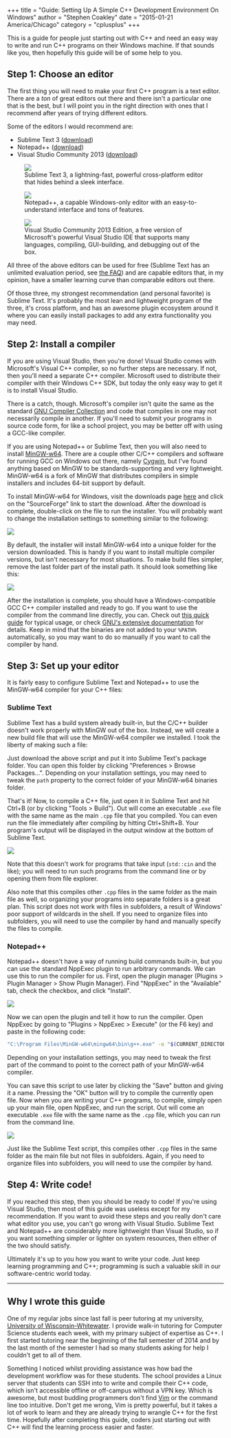 +++
title = "Guide: Setting Up A Simple C++ Development Environment On Windows"
author = "Stephen Coakley"
date = "2015-01-21 America/Chicago"
category = "cplusplus"
+++

This is a guide for people just starting out with C++ and need an easy way to write and run C++ programs on their Windows machine. If that sounds like you, then hopefully this guide will be of some help to you.

## Step 1: Choose an editor
The first thing you will need to make your first C++ program is a text editor. There are a *ton* of great editors out there and there isn't a particular one that is the best, but I will point you in the right direction with ones that I recommend after years of trying different editors.

Some of the editors I would recommend are:

- Sublime Text 3 ([download](http://www.sublimetext.com/3))
- Notepad++ ([download](http://notepad-plus-plus.org/download/))
- Visual Studio Community 2013 ([download](http://www.visualstudio.com/en-us/products/visual-studio-community-vs))

<figure>
    <a class="sb" href="/content/images/2015-01-21-sublime-text.png"><img src="/content/images/2015-01-21-sublime-text.png"></a>
    <figcaption>Sublime Text 3, a lightning-fast, powerful cross-platform editor that hides behind a sleek interface.</figcaption>
</figure>

<figure>
    <a class="sb" href="/content/images/2015-01-21-notepadplusplus.png"><img src="/content/images/2015-01-21-notepadplusplus.png"></a>
    <figcaption>Notepad++, a capable Windows-only editor with an easy-to-understand interface and tons of features.</figcaption>
</figure>

<figure>
    <a class="sb" href="/content/images/2015-01-21-visual-studio-community.png"><img src="/content/images/2015-01-21-visual-studio-community.png"></a>
    <figcaption>Visual Studio Community 2013 Edition, a free version of Microsoft's powerful Visual Studio IDE that supports many languages, compiling, GUI-building, and debugging out of the box.</figcaption>
</figure>

All three of the above editors can be used for free (Sublime Text has an unlimited evaluation period, see [the FAQ](http://www.sublimetext.com/sales_faq)) and are capable editors that, in my opinion, have a smaller learning curve than comparable editors out there.

Of those three, my strongest recommendation (and personal favorite) is Sublime Text. It's probably the most lean and lightweight program of the three, it's cross platform, and has an awesome plugin ecosystem around it where you can easily install packages to add any extra functionality you may need.

## Step 2: Install a compiler

If you are using Visual Studio, then you're done! Visual Studio comes with Microsoft's Visual C++ compiler, so no further steps are necessary. If not, then you'll need a separate C++ compiler. Microsoft used to distribute their compiler with their Windows C++ SDK, but today the only easy way to get it is to install Visual Studio.

There is a catch, though. Microsoft's compiler isn't quite the same as the standard [GNU Compiler Collection](http://gcc.gnu.org) and code that compiles in one may not necessarily compile in another. If you'll need to submit your programs in source code form, for like a school project, you may be better off with using a GCC-like compiler.

If you are using Notepad++ or Sublime Text, then you will also need to install [MinGW-w64](http://MinGW-w64.sourceforge.net). There are a couple other C/C++ compilers and software for running GCC on Windows out there, namely [Cygwin](https://www.cygwin.com/), but I've found anything based on MinGW to be standards-supporting and very lightweight. MinGW-w64 is a fork of MinGW that distributes compilers in simple installers and includes 64-bit support by default.

To install MinGW-w64 for Windows, visit the downloads page [here](http://MinGW-w64.sourceforge.net/download.php#mingw-builds) and click on the "SourceForge" link to start the download. After the download is complete, double-click on the file to run the installer. You will probably want to change the installation settings to something similar to the following:

<a class="sb" href="/content/images/2015-01-21-mingw-w64-install-settings.png"><img src="/content/images/2015-01-21-mingw-w64-install-settings.png"></a>

By default, the installer will install MinGW-w64 into a unique folder for the version downloaded. This is handy if you want to install multiple compiler versions, but isn't necessary for most situations. To make build files simpler, remove the last folder part of the install path. It should look something like this:

<a class="sb" href="/content/images/2015-01-21-mingw-w64-install-path.png"><img src="/content/images/2015-01-21-mingw-w64-install-path.png"></a>

After the installation is complete, you should have a Windows-compatible GCC C++ compiler installed and ready to go. If you want to use the compiler from the command line directly, you can. Check out [this quick guide](http://pages.cs.wisc.edu/~beechung/ref/gcc-intro.html) for typical usage, or check [GNU's extensive documentation](https://gcc.gnu.org/onlinedocs/) for details. Keep in mind that the binaries are not added to your `%PATH%` automatically, so you may want to do so manually if you want to call the compiler by hand.

## Step 3: Set up your editor

It is fairly easy to configure Sublime Text and Notepad++ to use the MinGW-w64 compiler for your C++ files:

### Sublime Text
Sublime Text has a build system already built-in, but the C/C++ builder doesn't work properly with MinGW out of the box. Instead, we will create a new build file that will use the MinGW-w64 compiler we installed. I took the liberty of making such a file:

<script src="https://gist.github.com/coderstephen/9039773048a3900fa49a.js"></script>

Just download the above script and put it into Sublime Text's package folder. You can open this folder by clicking "Preferences > Browse Packages...". Depending on your installation settings, you may need to tweak the `path` property to the correct folder of your MinGW-w64 binaries folder.

That's it! Now, to compile a C++ file, just open it in Sublime Text and hit Ctrl+B (or by clicking "Tools > Build"). Out will come an executable `.exe` file with the same name as the main `.cpp` file that you compiled. You can even run the file immediately after compiling by hitting Ctrl+Shift+B. Your program's output will be displayed in the output window at the bottom of Sublime Text.

<a class="sb" href="/content/images/2015-01-21-sublime-text-build.png"><img src="/content/images/2015-01-21-sublime-text-build.png"></a>

Note that this doesn't work for programs that take input (`std::cin` and the like); you will need to run such programs from the command line or by opening them from file explorer.

Also note that this compiles other `.cpp` files in the same folder as the main file as well, so organizing your programs into separate folders is a great plan. This script does not work with files in subfolders, a result of Windows' poor support of wildcards in the shell. If you need to organize files into subfolders, you will need to use the compiler by hand and manually specify the files to compile.

### Notepad++
Notepad++ doesn't have a way of running build commands built-in, but you can use the standard NppExec plugin to run arbitrary commands. We can use this to run the compiler for us. First, open the plugin manager (Plugins > Plugin Manager > Show Plugin Manager). Find "NppExec" in the "Available" tab, check the checkbox, and click "Install".

<a class="sb" href="/content/images/2015-01-21-notepadplusplus-plugin-manager.png"><img src="/content/images/2015-01-21-notepadplusplus-plugin-manager.png"></a>

Now we can open the plugin and tell it how to run the compiler. Open NppExec by going to "Plugins > NppExec > Execute" (or the F6 key) and paste in the following code:

```sh
"C:\Program Files\MinGW-w64\mingw64\bin\g++.exe" -o "$(CURRENT_DIRECTORY)\$(NAME_PART).exe" -static-libgcc -static-libstdc++ "$(CURRENT_DIRECTORY)\*.cpp"
```

Depending on your installation settings, you may need to tweak the first part of the command to point to the correct path of your MinGW-w64 compiler.

You can save this script to use later by clicking the "Save" button and giving it a name. Pressing the "OK" button will try to compile the currently open file. Now when you are writing your C++ programs, to compile, simply open up your main file, open NppExec, and run the script. Out will come an executable `.exe` file with the same name as the `.cpp` file, which you can run from the command line.

<a class="sb" href="/content/images/2015-01-21-notepadplusplus-build.png"><img src="/content/images/2015-01-21-notepadplusplus-build.png"></a>

Just like the Sublime Text script, this compiles other `.cpp` files in the same folder as the main file but not files in subfolders. Again, if you need to organize files into subfolders, you will need to use the compiler by hand.

## Step 4: Write code!

If you reached this step, then you should be ready to code! If you're using Visual Studio, then most of this guide was useless except for my recommendation. If you want to avoid these steps and you really don't care what editor you use, you can't go wrong with Visual Studio. Sublime Text and Notepad++ are considerably more lightweight than Visual Studio, so if you want something simpler or lighter on system resources, then either of the two should satisfy.

Ultimately it's up to you how you want to write your code. Just keep learning programming and C++; programming is such a valuable skill in our software-centric world today.

---

## Why I wrote this guide
One of my regular jobs since last fall is peer tutoring at my university, [University of Wisconsin-Whitewater](http://uww.edu). I provide walk-in tutoring for Computer Science students each week, with my primary subject of expertise as C++. I first started tutoring near the beginning of the fall semester of 2014 and by the last month of the semester I had so many students asking for help I couldn't get to all of them.

Something I noticed whilst providing assistance was how bad the development workflow was for these students. The school provides a Linux server that students can SSH into to write and compile their C++ code, which isn't accessible offline or off-campus without a VPN key. Which is awesome, but most budding programmers don't find [Vim](http://www.vim.org) or the command line too intuitive. Don't get me wrong, Vim is pretty powerful, but it takes a lot of work to learn and they are already trying to wrangle C++ for the first time. Hopefully after completing this guide, coders just starting out with C++ will find the learning process easier and faster.
